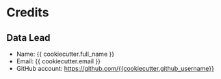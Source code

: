 Credits
=======

Data Lead
----------------

* Name: {{ cookiecutter.full_name }}
* Email: {{ cookiecutter.email }}
* GitHub account: https://github.com/{{cookiecutter.github_username}}